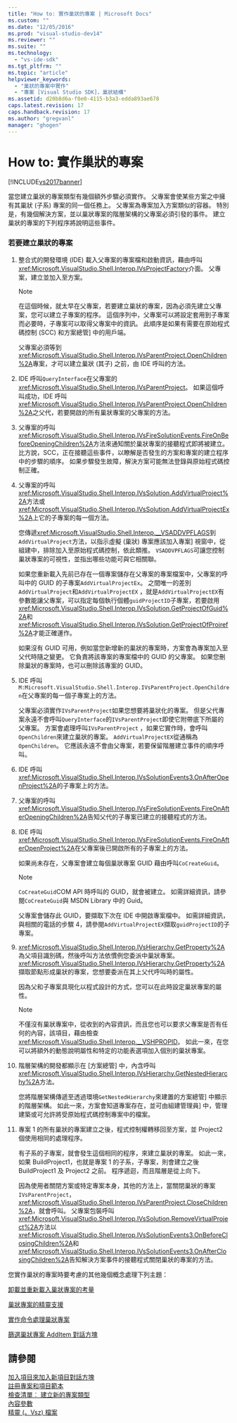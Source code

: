```yaml
---
title: "How to: 實作巢狀的專案 | Microsoft Docs"
ms.custom: ""
ms.date: "12/05/2016"
ms.prod: "visual-studio-dev14"
ms.reviewer: ""
ms.suite: ""
ms.technology: 
  - "vs-ide-sdk"
ms.tgt_pltfrm: ""
ms.topic: "article"
helpviewer_keywords: 
  - "巢狀的專案中實作"
  - "專案 [Visual Studio SDK]，巢狀結構"
ms.assetid: d20b8d6a-f0e0-4115-b3a3-edda893ae678
caps.latest.revision: 17
caps.handback.revision: 17
ms.author: "gregvanl"
manager: "ghogen"
---
```

# How to: 實作巢狀的專案
[!INCLUDE[vs2017banner](../../code-quality/includes/vs2017banner.md)]

當您建立巢狀的專案類型有幾個額外步驟必須實作。  父專案會使某些方案之中擁有其巢狀 \(子系\) 專案的同一個任務上。  父專案為專案加入方案類似的容器。  特別是，有幾個解決方案，並以巢狀專案的階層架構的父專案必須引發的事件。  建立巢狀的專案的下列程序將說明這些事件。  
  
### 若要建立巢狀的專案  
  
1.  整合式的開發環境 \(IDE\) 載入父專案的專案檔和啟動資訊，藉由呼叫<xref:Microsoft.VisualStudio.Shell.Interop.IVsProjectFactory>介面。  父專案，建立並加入至方案。  
  
    > [!NOTE]
    >  在這個時候，就太早在父專案，若要建立巢狀的專案，因為必須先建立父專案，您可以建立子專案的程序。  這個序列中，父專案可以將設定套用到子專案而必要時，子專案可以取得父專案中的資訊。  此順序是如果有需要在原始程式碼控制 \(SCC\) 和方案總管\] 中的用戶端。  
  
     父專案必須等到<xref:Microsoft.VisualStudio.Shell.Interop.IVsParentProject.OpenChildren%2A>專案，才可以建立巢狀 \(其子\) 之前，由 IDE 呼叫的方法。  
  
2.  IDE 呼叫`QueryInterface`在父專案的<xref:Microsoft.VisualStudio.Shell.Interop.IVsParentProject>。  如果這個呼叫成功，IDE 呼叫<xref:Microsoft.VisualStudio.Shell.Interop.IVsParentProject.OpenChildren%2A>之父代，若要開啟的所有巢狀專案的父專案的方法。  
  
3.  父專案的呼叫<xref:Microsoft.VisualStudio.Shell.Interop.IVsFireSolutionEvents.FireOnBeforeOpeningChildren%2A>方法來通知關於巢狀專案的接聽程式即將被建立。  比方說，SCC，正在接聽這些事件，以瞭解是否發生的方案和專案的建立程序中的步驟的順序。  如果步驟發生故障，解決方案可能無法登錄與原始程式碼控制正確。  
  
4.  父專案的呼叫<xref:Microsoft.VisualStudio.Shell.Interop.IVsSolution.AddVirtualProject%2A>方法或<xref:Microsoft.VisualStudio.Shell.Interop.IVsSolution.AddVirtualProjectEx%2A>上它的子專案的每一個方法。  
  
     您傳遞<xref:Microsoft.VisualStudio.Shell.Interop.__VSADDVPFLAGS>到`AddVirtualProject`方法，以指示虛擬 \(巢狀\) 專案應該加入專案\] 視窗中，從組建中，排除加入至原始程式碼控制，依此類推。  `VSADDVPFLAGS`可讓您控制巢狀專案的可視性，並指出哪些功能可與它相關聯。  
  
     如果您重新載入先前已存在一個專案儲存在父專案的專案檔案中，父專案的呼叫中的 GUID 的子專案`AddVirtualProjectEx`。  之間唯一的差別`AddVirtualProject`和`AddVirtualProjectEX` ，就是`AddVirtualProjectEX`有參數能讓父專案，可以指定每個執行個體`guidProjectID`子專案，若要啟用<xref:Microsoft.VisualStudio.Shell.Interop.IVsSolution.GetProjectOfGuid%2A>和<xref:Microsoft.VisualStudio.Shell.Interop.IVsSolution.GetProjectOfProjref%2A>才能正確運作。  
  
     如果沒有 GUID 可用，例如當您新增新的巢狀的專案時，方案會為專案加入至父代時隨之變更。  它負責將該專案的專案檔中的 GUID 的父專案。  如果您刪除巢狀的專案時，也可以刪除該專案的 GUID。  
  
5.  IDE 呼叫`M:Microsoft.VisualStudio.Shell.Interop.IVsParentProject.OpenChildren`在父專案的每一個子專案上的方法。  
  
     父專案必須實作`IVsParentProject`如果您想要將巢狀化的專案。  但是父代專案永遠不會呼叫`QueryInterface`的`IVsParentProject`即使它附帶底下所屬的父專案。  方案會處理呼叫`IVsParentProject` ，如果它實作時，會呼叫`OpenChildren`來建立巢狀的專案。  `AddVirtualProjectEX`從通稱為`OpenChildren`。  它應該永遠不會由父專案，若要保留階層建立事件的順序呼叫。  
  
6.  IDE 呼叫<xref:Microsoft.VisualStudio.Shell.Interop.IVsSolutionEvents3.OnAfterOpenProject%2A>的子專案上的方法。  
  
7.  父專案的呼叫<xref:Microsoft.VisualStudio.Shell.Interop.IVsFireSolutionEvents.FireOnAfterOpeningChildren%2A>告知父代的子專案已建立的接聽程式的方法。  
  
8.  IDE 呼叫<xref:Microsoft.VisualStudio.Shell.Interop.IVsFireSolutionEvents.FireOnAfterOpenProject%2A>在父專案後已開啟所有的子專案上的方法。  
  
     如果尚未存在，父專案會建立每個巢狀專案 GUID 藉由呼叫`CoCreateGuid`。  
  
    > [!NOTE]
    >  `CoCreateGuid`COM API 時呼叫的 GUID，就會被建立。  如需詳細資訊，請參閱`CoCreateGuid`與 MSDN Library 中的 Guid。  
  
     父專案會儲存此 GUID，要擷取下次在 IDE 中開啟專案檔中。  如需詳細資訊，與相關的電話的步驟 4，請參閱`AddVirtualProjectEX`擷取`guidProjectID`的子專案。  
  
9. <xref:Microsoft.VisualStudio.Shell.Interop.IVsHierarchy.GetProperty%2A>為父項目識別碼，然後呼叫方法依慣例您委派中巢狀專案。  <xref:Microsoft.VisualStudio.Shell.Interop.IVsHierarchy.GetProperty%2A>擷取節點形成巢狀的專案，您想要委派在其上父代呼叫時的屬性。  
  
     因為父和子專案具現化以程式設計的方式，您可以在此時設定巢狀專案的屬性。  
  
    > [!NOTE]
    >  不僅沒有巢狀專案中，從收到的內容資訊，而且您也可以要求父專案是否有任何的內容，該項目，藉由檢查<xref:Microsoft.VisualStudio.Shell.Interop.__VSHPROPID>。  如此一來，在您可以將額外的動態說明屬性和特定的功能表選項加入個別的巢狀專案。  
  
10. 階層架構的開發都顯示在 \[方案總管\] 中，內含呼叫<xref:Microsoft.VisualStudio.Shell.Interop.IVsHierarchy.GetNestedHierarchy%2A>方法。  
  
     您將階層架構傳遞至透過環境`GetNestedHierarchy`來建置的方案總管\] 中顯示的階層架構。  如此一來，方案會知道專案存在，並可由組建管理員\] 中，管理建築或可允許將受原始程式碼控制專案中的檔案。  
  
11. 專案 1 的所有巢狀的專案建立之後，程式控制權轉移回至方案，並 Project2 個使用相同的處理程序。  
  
     有子系的子專案，就會發生這個相同的程序，來建立巢狀的專案。  如此一來，如果 BuildProject1，也就是專案 1 的子系，子專案，則會建立之後 BuildProject1 及 Project2 之前。  程序遞迴，而且階層是從上向下。  
  
     因為使用者關閉方案或特定專案本身，其他的方法上，當關閉巢狀的專案`IVsParentProject`， <xref:Microsoft.VisualStudio.Shell.Interop.IVsParentProject.CloseChildren%2A>，就會呼叫。  父專案包裝呼叫<xref:Microsoft.VisualStudio.Shell.Interop.IVsSolution.RemoveVirtualProject%2A>方法以<xref:Microsoft.VisualStudio.Shell.Interop.IVsSolutionEvents3.OnBeforeClosingChildren%2A>和<xref:Microsoft.VisualStudio.Shell.Interop.IVsSolutionEvents3.OnAfterClosingChildren%2A>告知解決方案事件的接聽程式關閉巢狀的專案的方法。  
  
 您實作巢狀的專案時要考慮的其他幾個概念處理下列主題：  
  
 [卸載並重新載入巢狀專案的考量](../../extensibility/internals/considerations-for-unloading-and-reloading-nested-projects.md)  
  
 [巢狀專案的精靈支援](../../extensibility/internals/wizard-support-for-nested-projects.md)  
  
 [實作命令處理巢狀專案](../../extensibility/internals/implementing-command-handling-for-nested-projects.md)  
  
 [篩選巢狀專案 AddItem 對話方塊](../../extensibility/internals/filtering-the-additem-dialog-box-for-nested-projects.md)  
  
## 請參閱  
 [加入項目來加入新項目對話方塊](../../extensibility/internals/adding-items-to-the-add-new-item-dialog-boxes.md)   
 [註冊專案和項目範本](../../extensibility/internals/registering-project-and-item-templates.md)   
 [檢查清單︰ 建立新的專案類型](../../extensibility/internals/checklist-creating-new-project-types.md)   
 [內容參數](../../extensibility/internals/context-parameters.md)   
 [精靈 \(。Vsz\) 檔案](../../extensibility/internals/wizard-dot-vsz-file.md)